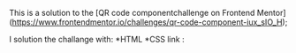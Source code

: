 This is a solution to the [QR code componentchallenge on Frontend Mentor] (https://www.frontendmentor.io/challenges/qr-code-component-iux_sIO_H);

I solution the challange with: *HTML *CSS link :
